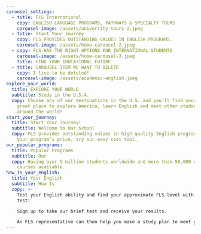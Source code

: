 ```yaml
---
carousel_settings:
  - title: FLS International
    copy: ENGLISH LANGUAGE PROGRAMS, PATHWAYS & SPECIALTY TOURS
    carousel-image: /assets/university-tours-2.jpeg
  - title: Start Your Journey
    copy: FLS PROVIDES OUTSTANDING VALUES IN ENGLISH PROGRAMS.
    carousel-image: /assets/home-carousel-2.jpeg
  - copy: FLS HAS THE RIGHT OPTIONS FOR INTERNATIONAL STUDENTS
    carousel-image: /assets/home-carousel-3.jpeg
    title: FIND YOUR EDUCATIONAL FUTURE
  - title: CAROUSEL ITEM WE WANT TO DELETE
    copy: I live to be deleted!
    carousel-image: /assets/academic-english.jpeg
explore_your_world:
  title: EXPLORE YOUR WORLD
  subtitle: Study in the U.S.A.
  copy: Choose any of our destinations in the U.S. and you'll find yourself in a
    great place to explore America, learn English and meet other students from
    around the world!
start_your_journey:
  title: Start Your Journey!
  subtitle: Welcome to Our School
  copy: FLS provides outstanding values in high quality English programs. To find
    your program’s price, try our easy cost tool.
our_popular_programs:
  title: Popular Programs
  subtitle: Our
  copy: Having over 9 million students worldwide and more than 50,000 online
    courses available.
how_is_your_english:
  title: Your English
  subtitle: How Is
  copy: >-
    Test your English ability and find your approximate FLS level with our FREE
    test!

    Sign up to take our brief test and receive your results.

    An FLS representative can then help you make a study plan to meet your goals.
---
```

